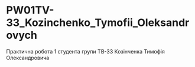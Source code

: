 # PW01TV-33_Kozinchenko_Tymofii_Oleksandrovych
Практична робота 1 студента групи ТВ-33 Козінченка Тимофія Олександровича
